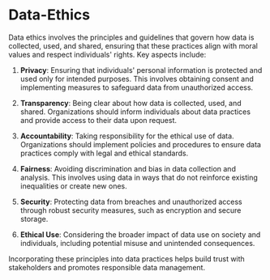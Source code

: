 # Data-Ethics

Data ethics involves the principles and guidelines that govern how data is collected, used, and shared, ensuring that these practices align with moral values and respect individuals' rights. Key aspects include:

1. **Privacy**: Ensuring that individuals' personal information is protected and used only for intended purposes. This involves obtaining consent and implementing measures to safeguard data from unauthorized access.

2. **Transparency**: Being clear about how data is collected, used, and shared. Organizations should inform individuals about data practices and provide access to their data upon request.

3. **Accountability**: Taking responsibility for the ethical use of data. Organizations should implement policies and procedures to ensure data practices comply with legal and ethical standards.

4. **Fairness**: Avoiding discrimination and bias in data collection and analysis. This involves using data in ways that do not reinforce existing inequalities or create new ones.

5. **Security**: Protecting data from breaches and unauthorized access through robust security measures, such as encryption and secure storage.

6. **Ethical Use**: Considering the broader impact of data use on society and individuals, including potential misuse and unintended consequences.

Incorporating these principles into data practices helps build trust with stakeholders and promotes responsible data management.
